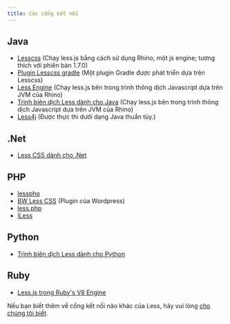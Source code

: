 ```yaml
---
title: Các cổng kết nối
---
```


## Java
* [Lesscss](https://github.com/houbie/lesscss) (Chạy less.js bằng cách sử dụng Rhino, một js engine; tương thích với phiên bản 1.7.0)
* [Plugin Lesscss gradle](https://github.com/houbie/lesscss-gradle-plugin) (Một plugin Gradle được phát triển dựa trên Lesscss)
* [Less Engine](https://github.com/Asual/lesscss-engine) (Chạy less.js bên trong trình thông dịch Javascript dựa trên JVM của Rhino)
* [Trình biên dịch Less dành cho Java](https://github.com/marceloverdijk/lesscss-java) (Chạy less.js bên trong trình thông dịch Javascript dựa trên JVM của Rhino)
* [Less4j](https://github.com/SomMeri/less4j) (Được thực thi dưới dạng Java thuẩn túy.)

## .Net
* [Less CSS dành cho .Net](http://www.dotlesscss.org/)

## PHP
* [lessphp](http://leafo.net/lessphp/docs/)
* [BW Less CSS](http://wordpress.org/extend/plugins/bw-less-css/) (Plugin của Wordpress)
* [less.php](http://lessphp.gpeasy.com/)
* [ILess](https://github.com/mishal/iless)

## Python
* [Trình biên dịch Less dành cho Python](https://github.com/lesscpy/lesscpy)

## Ruby
* [Less.js trong Ruby's V8 Engine](https://github.com/cowboyd/less.rb)

Nếu bạn biết thêm về cổng kết nối nào khác của Less, hãy vui lòng [cho chúng tôi biết](https://github.com/less/less-docs/issues/new).
